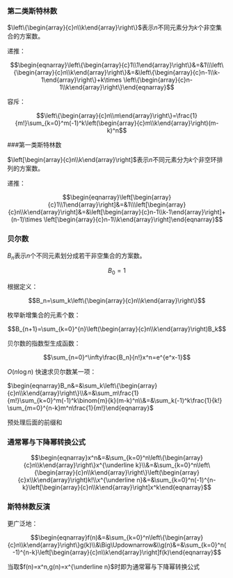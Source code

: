 ### 第二类斯特林数

$\left\{\begin{array}{c}n\\k\end{array}\right\}$表示$n$不同元素分为$k$个非空集合的方案数。

递推：

$$\begin{eqnarray}\left\{\begin{array}{c}1\\1\end{array}\right\}&=&1\\\left\{\begin{array}{c}n\\k\end{array}\right\}&=&\left\{\begin{array}{c}n-1\\k-1\end{array}\right\}+k\times \left\{\begin{array}{c}n-1\\k\end{array}\right\}\end{eqnarray}$$

容斥：

$$\left\{\begin{array}{c}n\\m\end{array}\right\}=\frac{1}{m!}\sum_{k=0}^m(-1)^k\left(\begin{array}{c}m\\k\end{array}\right)(m-k)^n$$

###第一类斯特林数

$\left[\begin{array}{c}n\\k\end{array}\right]$表示$n$不同元素分为$k$个非空环排列的方案数。

递推：

$$\begin{eqnarray}\left[\begin{array}{c}1\\1\end{array}\right]&=&1\\\left[\begin{array}{c}n\\k\end{array}\right]&=&\left[\begin{array}{c}n-1\\k-1\end{array}\right]+(n-1)\times \left[\begin{array}{c}n-1\\k\end{array}\right]\end{eqnarray}$$

### 贝尔数

$B_n$表示$n$个不同元素划分成若干非空集合的方案数。

$$B_0=1$$

根据定义：

$$B_n=\sum_k\left\{\begin{array}{c}n\\k\end{array}\right\}$$

枚举新增集合的元素个数：

$$B_{n+1}=\sum_{k=0}^{n}\left(\begin{array}{c}n\\k\end{array}\right)B_k$$

贝尔数的指数型生成函数：

$$\sum_{n=0}^\infty\frac{B_n}{n!}x^n=e^{e^x-1}$$

$O(n\log n)$ 快速求贝尔数某一项：

$\begin{eqnarray}B_n&=&\sum_k\left\{\begin{array}{c}n\\k\end{array}\right\}\\&=&\sum_m\frac{1}{m!}\sum_{k=0}^m(-1)^k\binom{m}{k}(m-k)^n\\&=&\sum_k(-1)^k\frac{1}{k!} \sum_{m=0}^{n-k}m^n\frac{1}{m!}\end{eqnarray}$

预处理后面的前缀和

### 通常幂与下降幂转换公式

$$\begin{eqnarray}x^n&=&\sum_{k=0}^n\left\{\begin{array}{c}n\\k\end{array}\right\}x^{\underline k}\\&=&\sum_{k=0}^n\left\{\begin{array}{c}n\\k\end{array}\right\}\left(\begin{array}{c}x\\k\end{array}\right)k!\\x^{\underline n}&=&\sum_{k=0}^n(-1)^{n-k}\left[\begin{array}{c}n\\k\end{array}\right]x^k\end{eqnarray}$$

### 斯特林数反演

更广泛地：

$$\begin{eqnarray}f(n)&=&\sum_{k=0}^n\left\{\begin{array}{c}n\\k\end{array}\right\}g(k)\\&\Big\Updownarrow&\\g(n)&=&\sum_{k=0}^n(-1)^{n-k}\left[\begin{array}{c}n\\k\end{array}\right]f(k)\end{eqnarray}$$

当取$f(n)=x^n,g(n)=x^{\underline n}$时即为通常幂与下降幂转换公式
